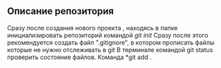 ##  Описание репозитория
Сразу после создания нового проекта , находясь в папке инициализировать репозиторий командой *git init*
Сразу после этого рекомендуется создать файл ".gitignore", в котором прописать файлы которые не нужно отслеживать в git
В терминале командой git status проверить состояние файлов.
Команда *git add .
